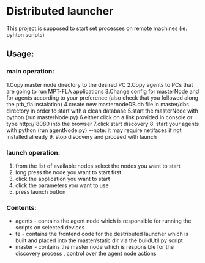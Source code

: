 # Distributed launcher

This project is supposed to start set processes on remote machines (ie. pyhton scripts)

## Usage:
### main operation:
  1.Copy master node directory to the desired PC
  2.Copy agents to PCs that are going to run MPT-FLA applications
  3.Change config for masterNode and for agents according to your preference (also check that you followed along the ptb_fla instalation)
  4.create new masternodeDB.db file in master/dbs directory in order to start with a clean database
  5.start the masterNode with python (run masterNode.py)
  6.either click on a link provided in console or type http://<yourpcslocalip>:8080 into the browser
  7.click start discovery
  8. start your agents with python (run agentNode.py) --note: it may require netifaces if not installed already
  9. stop discovery and proceed with launch 
### launch operation:
  1. from the list of available nodes select the nodes you want to start
  2. long press the node you want to start first
  3. click the application you want to start
  4. click the parameters you want to use
  5. press launch button


### Contents:

- agents - contains the agent node which is responsible for running the scripts on selected devices
- fe - contains the frontend code for the destributed launcher which is built and placed into the master/static dir via the buildUtil.py script
- master - contains the master node which is responsible for the discovery process , control over the agent node actions
